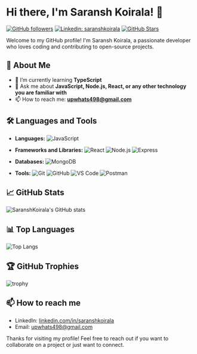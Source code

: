 # Hi there, I'm Saransh Koirala! 👋

[![GitHub followers](https://img.shields.io/github/followers/SaranshKoirala?label=Follow&style=social)](https://github.com/SaranshKoirala)
[![Linkedin: saranshkoirala](https://img.shields.io/badge/-saranshkoirala-blue?style=flat-square&logo=Linkedin&logoColor=white&link=https://www.linkedin.com/in/saranshkoirala/)](https://www.linkedin.com/in/saranshkoirala/)
[![GitHub Stars](https://img.shields.io/github/stars/SaranshKoirala?label=stars&style=social)](https://github.com/SaranshKoirala)

Welcome to my GitHub profile! I'm Saransh Koirala, a passionate developer who loves coding and contributing to open-source projects.

## 🚀 About Me

- 🌱 I’m currently learning **TypeScript**
- 💬 Ask me about **JavaScript, Node.js, React, or any other technology you are familiar with**
- 📫 How to reach me: **upwhats498@gmail.com**

## 🛠️ Languages and Tools

- **Languages:**
  ![JavaScript](https://img.shields.io/badge/-JavaScript-333333?style=flat&logo=javascript)

- **Frameworks and Libraries:**
  ![React](https://img.shields.io/badge/-React-333333?style=flat&logo=react)
  ![Node.js](https://img.shields.io/badge/-Node.js-333333?style=flat&logo=node.js)
  ![Express](https://img.shields.io/badge/-Express-333333?style=flat&logo=express)

- **Databases:**
  ![MongoDB](https://img.shields.io/badge/-MongoDB-333333?style=flat&logo=mongodb)

- **Tools:**
  ![Git](https://img.shields.io/badge/-Git-333333?style=flat&logo=git)
  ![GitHub](https://img.shields.io/badge/-GitHub-333333?style=flat&logo=github)
  ![VS Code](https://img.shields.io/badge/-VS%20Code-333333?style=flat&logo=visual-studio-code)
  ![Postman](https://img.shields.io/badge/-Postman-333333?style=flat&logo=postman)

## 📈 GitHub Stats

![SaranshKoirala's GitHub stats](https://github-readme-stats.vercel.app/api?username=SaranshKoirala&show_icons=true&theme=radical)

## 📊 Top Languages

![Top Langs](https://github-readme-stats.vercel.app/api/top-langs/?username=SaranshKoirala&layout=compact&theme=radical)

## 🏆 GitHub Trophies

![trophy](https://github-profile-trophy.vercel.app/?username=SaranshKoirala&theme=radical)

## 📫 How to reach me

- LinkedIn: [linkedin.com/in/saranshkoirala](https://www.linkedin.com/in/saranshkoirala/)
- Email: [upwhats498@gmail.com](mailto:upwhats498@gmail.com)

Thanks for visiting my profile! Feel free to reach out if you want to collaborate on a project or just want to connect.
